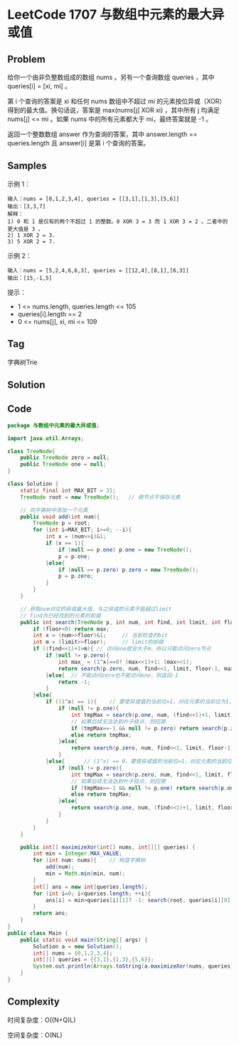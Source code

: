 # LeetCode 1707 与数组中元素的最大异或值

## Problem

给你一个由非负整数组成的数组 nums 。另有一个查询数组 queries ，其中 queries[i] = [xi, mi] 。

第 i 个查询的答案是 xi 和任何 nums 数组中不超过 mi 的元素按位异或（XOR）得到的最大值。换句话说，答案是 max(nums[j] XOR xi) ，其中所有 j 均满足 nums[j] <= mi 。如果 nums 中的所有元素都大于 mi，最终答案就是 -1 。

返回一个整数数组 answer 作为查询的答案，其中 answer.length == queries.length 且 answer[i] 是第 i 个查询的答案。

## Samples

示例 1：

```
输入：nums = [0,1,2,3,4], queries = [[3,1],[1,3],[5,6]]
输出：[3,3,7]
解释：
1) 0 和 1 是仅有的两个不超过 1 的整数。0 XOR 3 = 3 而 1 XOR 3 = 2 。二者中的更大值是 3 。
2) 1 XOR 2 = 3.
3) 5 XOR 2 = 7.
```

示例 2：

```
输入：nums = [5,2,4,6,6,3], queries = [[12,4],[8,1],[6,3]]
输出：[15,-1,5]
```


提示：

- 1 <= nums.length, queries.length <= 105
- queries[i].length == 2
- 0 <= nums[j], xi, mi <= 109

## Tag

字典树Trie

## Solution



## Code

```java
package 与数组中元素的最大异或值;

import java.util.Arrays;

class TreeNode{
    public TreeNode zero = null;
    public TreeNode one = null;
}

class Solution {
    static final int MAX_BIT = 31;
    TreeNode root = new TreeNode();   // 根节点不保存元素

    // 向字典树中添加一个元素
    public void add(int num){
        TreeNode p = root;
        for (int i=MAX_BIT; i>=0; --i){
            int x = (num>>i)&1;
            if (x == 1){
                if (null == p.one) p.one = new TreeNode();
                p = p.one;
            }else{
                if (null == p.zero) p.zero = new TreeNode();
                p = p.zero;
            }
        }
    }

    // 获取num对应的异或最大值，与之异或的元素不能超过limit
    // find为已经找到的元素的前缀
    public int search(TreeNode p, int num, int find, int limit, int floor, int max){
        if (floor<0) return max;
        int x = (num>>floor)&1;     // 当前检查的bit
        int m = (limit>>floor);     // limit的前缀
        if ((find<<1)+1>m){ // 访问one就会大于m，所以只能访问zero节点
            if (null != p.zero){
                int max_ = (1^x)==0? (max<<1)+1: (max<<1);
                return search(p.zero, num, find<<1, limit, floor-1, max_);
            }else{  // 不能访问zero也不能访问one，则返回-1
                return -1;
            }
        }else{
            if ((1^x) == 1){    // 要使异或值的当前位=1，对应元素的当前位为1，优先访问one
                if (null != p.one){
                    int tmpMax = search(p.one, num, (find<<1)+1, limit, floor-1, (max<<1)+1);
                    // 如果后续无法达到叶子结点，则回溯
                    if (tmpMax==-1 && null != p.zero) return search(p.zero, num, find<<1, limit, floor-1, max<<1);
                    else return tmpMax;
                }else{
                    return search(p.zero, num, find<<1, limit, floor-1, max<<1);
                }
            }else{      // (1^x) == 0，要使异或值的当前位=1，对应元素的当前位为0，优先访问zero
                if (null != p.zero){
                    int tmpMax = search(p.zero, num, find<<1, limit, floor-1, (max<<1)+1);
                    // 如果后续无法达到叶子结点，则回溯
                    if (tmpMax==-1 && null != p.one) return search(p.one, num, (find<<1)+1, limit, floor-1, max<<1);
                    else return tmpMax;
                }else{
                    return search(p.one, num, (find<<1)+1, limit, floor-1, max<<1);
                }
            }
        }
    }

    public int[] maximizeXor(int[] nums, int[][] queries) {
        int min = Integer.MAX_VALUE;
        for (int num: nums){    // 构造字典树
            add(num);
            min = Math.min(min, num);
        }
        int[] ans = new int[queries.length];
        for (int i=0; i<queries.length; ++i){
            ans[i] = min>queries[i][1]? -1: search(root, queries[i][0], 0, queries[i][1], MAX_BIT, -1);
        }
        return ans;
    }
}
public class Main {
    public static void main(String[] args) {
        Solution a = new Solution();
        int[] nums = {0,1,2,3,4};
        int[][] queries = {{3,1},{1,3},{5,6}};
        System.out.println(Arrays.toString(a.maximizeXor(nums, queries)));
    }
}
```

## Complexity

时间复杂度：O((N+Q)L)

空间复杂度：O(NL)

